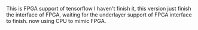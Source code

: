 This is FPGA support of tensorflow
I haven't finish it, this version just finish the interface of FPGA, waiting for the underlayer support of FPGA interface to finish.
now using CPU to mimic FPGA.
